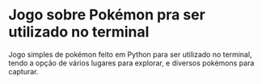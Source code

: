 # Jogo sobre Pokémon pra ser utilizado no terminal

  Jogo simples de pokémon feito em Python para ser utilizado no terminal, tendo a opção de vários lugares para explorar, e diversos pokémons para capturar.
